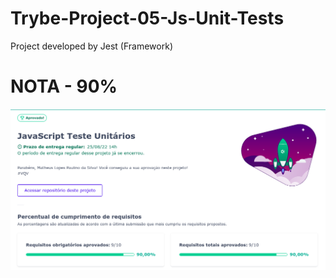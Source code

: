 # Trybe-Project-05-Js-Unit-Tests
Project developed by Jest (Framework)

# NOTA - 90%

<div align="center" margin="50px">
	<img src="src/imgs/Unit-Test-Grade.png"/>
</div>
